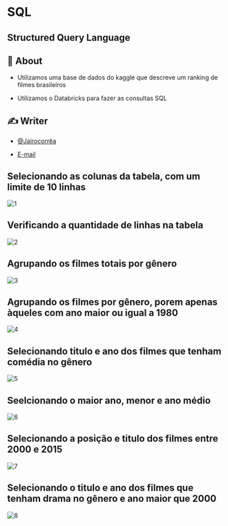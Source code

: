 # SQL
## Structured Query Language


</p>

## 🧐 About <a name = "sobre"></a>

 - Utilizamos uma base de dados do kaggle que descreve um ranking de filmes brasileiros 
 
 - Utilizamos o Databricks para fazer as consultas SQL

## ✍️ Writer <a name = "autores"></a>

- [@Jairocorrêa](https://www.linkedin.com/in/jairo-corr%C3%AAa-a48456120/)

 - [E-mail](jairo.data@hotmail.com)






## Selecionando as colunas da tabela, com um limite de 10 linhas

![1](https://user-images.githubusercontent.com/111188620/234356468-17314e42-7653-4f3a-87a9-f78f0205562e.png)


## Verificando a quantidade de linhas na tabela

![2](https://user-images.githubusercontent.com/111188620/234357019-aff84e23-fd9b-44a0-8b3f-a76c24a09e10.png)

## Agrupando os filmes totais por gênero

![3](https://user-images.githubusercontent.com/111188620/234357110-9b33ad9f-48df-48bd-affc-40864bb8748a.png)

## Agrupando os filmes por gênero, porem apenas àqueles com ano maior ou igual a 1980

![4](https://user-images.githubusercontent.com/111188620/234357278-e7dd3bfe-994c-4ad5-8fb4-f441f9bbc868.png)

## Selecionando titulo e ano dos filmes que tenham comédia no gênero

![5](https://user-images.githubusercontent.com/111188620/234357424-9fdd018c-7173-4358-907a-e7b82b0232b4.png)

## Seelcionando o maior ano, menor e ano médio

![6](https://user-images.githubusercontent.com/111188620/234357591-f2b60823-087e-4fb0-9a22-003ba7b9fa98.png)

## Selecionando a posição e titulo dos filmes entre 2000 e 2015

![7](https://user-images.githubusercontent.com/111188620/234357712-d6a9d76a-7bcb-4e42-8e4f-919fc11e3a11.png)

## Selecionando o titulo e ano dos filmes que tenham drama no gênero e ano maior que 2000

![8](https://user-images.githubusercontent.com/111188620/234357804-718b8134-5d43-40e4-9850-1e825364983b.png)







